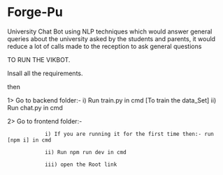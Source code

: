 # Forge-Pu
University Chat Bot 
using NLP techniques which would answer general queries about the university asked by the students and parents, it would reduce a lot of calls made to the reception to ask general questions

TO RUN THE VIKBOT.

Insall all the requirements.

then

1> Go to backend folder:-
				  i) Run train.py in cmd [To train the data_Set]
				 ii) Run chat.py in cmd	

2> Go to frontend folder:-

				i) If you are running it for the first time then:- run [npm i] in cmd

				ii) Run npm run dev in cmd

				iii) open the Root link 
